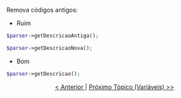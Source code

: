 Remova códigos antigos:

- Ruim

```php
$parser->getDescricaoAntiga();

$parser->getDescricaoNova();
```

- Bom

```php
$parser->getDescricao();
```

<p align="center">
    <a href="exemplo3.md"> < Anterior </a> | <a href="../variaveis/exemplo1.md"> Próximo Tópico (Variáveis) >> </a>
</p>
